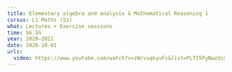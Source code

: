 ```yaml
---
title: Elementary algebra and analysis & Mathematical Reasoning 1
cursus: L1 Maths (S1)
what: Lectures + Exercise sessions
time: 56.5h
year: 2020–2021
date: 2020-10-01
urls:
  video: https://www.youtube.com/watch?v=zWcvsqkyuFc&list=PLTt5PyNwzdimZnxXcAy-fiPCsLGPgeQ4F
---
```

